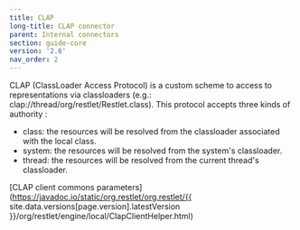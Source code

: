 ```yaml
---
title: CLAP
long-title: CLAP connector
parent: Internal connectors
section: guide-core
version: '2.6'
nav_order: 2
---
```

CLAP (ClassLoader Access Protocol) is a custom scheme to access to
representations via classloaders (e.g.:
clap://thread/org/restlet/Restlet.class). This protocol accepts three
kinds of authority :

-   class: the resources will be resolved from the classloader
    associated with the local class.
-   system: the resources will be resolved from the system's
    classloader.
-   thread: the resources will be resolved from the current thread's
    classloader.

[CLAP client commons
parameters](https://javadoc.io/static/org.restlet/org.restlet/{{ site.data.versions[page.version].latestVersion }}/org/restlet/engine/local/ClapClientHelper.html)
